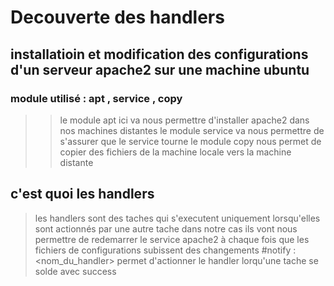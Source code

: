 # Decouverte des handlers 

## installatioin et modification des configurations d'un serveur apache2 sur une machine ubuntu 

### module utilisé : apt , service , copy

>> le module apt ici va nous permettre d'installer apache2 dans nos machines distantes
>> le module service va nous permettre de s'assurer que le service tourne 
>> le module copy nous permet de copier des fichiers de la machine locale vers la machine distante 

## c'est quoi les handlers 

> les handlers sont des taches qui s'executent uniquement lorsqu'elles sont actionnés par une autre tache 
> dans notre cas ils vont nous permettre de redemarrer le service apache2 à chaque fois que les fichiers de configurations subissent des changements 
> #notify : <nom_du_handler>  permet d'actionner le handler lorqu'une tache se solde avec success 
